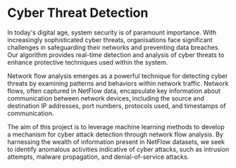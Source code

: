 # Cyber Threat Detection
In today's digital age, system security is of paramount importance. With increasingly sophisticated cyber threats, organisations face significant challenges in safeguarding their networks and preventing data breaches. Our algorithm provides real-time detection and analysis of cyber threats to enhance protective techniques used within the system.

Network flow analysis emerges as a powerful technique for detecting cyber threats by examining patterns and behaviors within network traffic. Network flows, often captured in NetFlow data, encapsulate key information about communication between network devices, including the source and destination IP addresses, port numbers, protocols used, and timestamps of communication.

The aim of this project is to leverage machine learning methods to develop a mechanism for cyber attack detection through network flow analysis. By harnessing the wealth of information present in NetFlow datasets, we seek to identify anomalous activities indicative of cyber attacks, such as intrusion attempts, malware propagation, and denial-of-service attacks.
